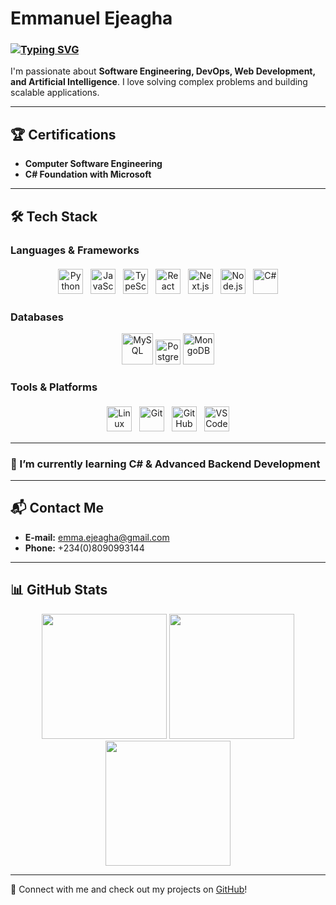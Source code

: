 # Emmanuel Ejeagha

### [![Typing SVG](https://readme-typing-svg.herokuapp.com?font=comfortaa&color=016EEA&size=24&width=500&lines=Software+Engineer;Full-Stack+Web+Developer;Backend+Developer;Student;System+Administrator)](https://git.io/typing-svg)

I'm passionate about **Software Engineering, DevOps, Web Development, and Artificial Intelligence**. I love solving complex problems and building scalable applications.

---

## 🏆 Certifications
- **Computer Software Engineering**
- **C# Foundation with Microsoft**

---

## 🛠 Tech Stack

### **Languages & Frameworks**
<p align="center">
<img src="https://cdn.jsdelivr.net/gh/devicons/devicon/icons/python/python-original.svg" alt="Python" height="40" style="vertical-align:top; margin:4px">
<img src="https://cdn.jsdelivr.net/gh/devicons/devicon/icons/javascript/javascript-original.svg" alt="JavaScript" height="40" style="vertical-align:top; margin:4px">
<img src="https://cdn.jsdelivr.net/gh/devicons/devicon/icons/typescript/typescript-original.svg" alt="TypeScript" height="40" style="vertical-align:top; margin:4px">
<img src="https://cdn.jsdelivr.net/gh/devicons/devicon/icons/react/react-original.svg" alt="React" height="40" style="vertical-align:top; margin:4px">
<img src="https://cdn.jsdelivr.net/gh/devicons/devicon/icons/nextjs/nextjs-original.svg" alt="Next.js" height="40" style="vertical-align:top; margin:4px">
<img src="https://cdn.jsdelivr.net/gh/devicons/devicon/icons/nodejs/nodejs-original.svg" alt="Node.js" height="40" style="vertical-align:top; margin:4px">
<img src="https://cdn.jsdelivr.net/gh/devicons/devicon/icons/csharp/csharp-original.svg" alt="C#" height="40" style="vertical-align:top; margin:4px">
</p>

### **Databases**
<p align="center">
<img src="https://cdn.jsdelivr.net/gh/devicons/devicon/icons/mysql/mysql-original-wordmark.svg" alt="MySQL" height="50">
<img src="https://cdn.jsdelivr.net/gh/devicons/devicon/icons/postgresql/postgresql-original.svg" alt="PostgreSQL" height="40">
<img src="https://cdn.jsdelivr.net/gh/devicons/devicon/icons/mongodb/mongodb-original-wordmark.svg" alt="MongoDB" height="50">
</p>

### **Tools & Platforms**
<p align="center">
<img src="https://1000logos.net/wp-content/uploads/2017/03/LINUX-LOGO.png" alt="Linux" height="40" style="vertical-align:top; margin:4px">
<img src="https://cdn.jsdelivr.net/gh/devicons/devicon/icons/git/git-original.svg" alt="Git" height="40" style="vertical-align:top; margin:4px">
<img src="https://cdn.jsdelivr.net/gh/devicons/devicon/icons/github/github-original.svg" alt="GitHub" height="40" style="vertical-align:top; margin:4px">
<img src="https://cdn.jsdelivr.net/gh/devicons/devicon/icons/vscode/vscode-original.svg" alt="VS Code" height="40" style="vertical-align:top; margin:4px">
</p>

---

### 🌱 I’m currently learning **C# & Advanced Backend Development**

---

## 📬 Contact Me
- **E-mail:** [emma.ejeagha@gmail.com](mailto:emma.ejeagha@gmail.com)
- **Phone:** +234(0)8090993144

---

## 📊 GitHub Stats
<p align="center">
  <img height="200em" src="https://github-readme-streak-stats.herokuapp.com/?user=Emmanuel-Ejeagha&theme=tokyonight"/>
  <img height="200em" src="https://github-profile-summary-cards.vercel.app/api/cards/repos-per-language?username=Emmanuel-Ejeagha&theme=github"/>
  <img height="200em" src="https://github-profile-summary-cards.vercel.app/api/cards/stats?username=Emmanuel-Ejeagha&theme=github"/>
</p>

---

🔗 Connect with me and check out my projects on [GitHub](https://github.com/Emmanuel-Ejeagha)!


